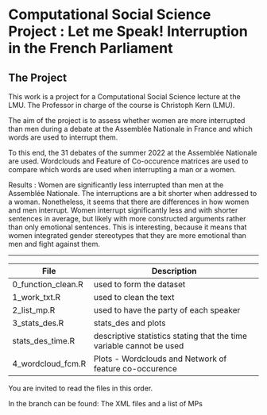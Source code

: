 # Computational Social Science Project : Let me Speak! Interruption in the French Parliament

## The Project

This work is a project for a Computational Social Science lecture at the LMU. The Professor in charge of the course is Christoph Kern (LMU).

The aim of the project is to assess whether women are more interrupted than men during a debate at the Assemblée Nationale in France and which words are used to interrupt them.

To this end, the 31 debates of the summer 2022 at the Assemblée Nationale are used. Wordclouds and Feature of Co-occurence matrices are used to compare which words are used when interrupting a man or a women.

Results :  Women are significantly less interrupted than men at the Assemblée Nationale. The interruptions are a bit shorter when addressed to a woman. Nonetheless, it seems that there are differences in how women and men interrupt. Women interrupt significantly less and with shorter sentences in average, but likely with more constructed arguments rather than only emotional sentences. This is interesting, because it means that women integrated gender stereotypes that they are more emotional than men and fight against them.



-----

| File    | Description |
| ------- | ------- |
|0_function_clean.R | used to form the dataset |
| 1_work_txt.R | used to clean the text |
| 2_list_mp.R | used to have the party of each speaker|
| 3_stats_des.R | stats_des and plots|
| stats_des_time.R  | descriptive statistics stating that the time variable cannot be used |
| 4_wordcloud_fcm.R | Plots -  Wordclouds and Network of feature co-occurence | 

You are invited to read the files in this order.

In the branch can be found: 
The XML files and a list of MPs


